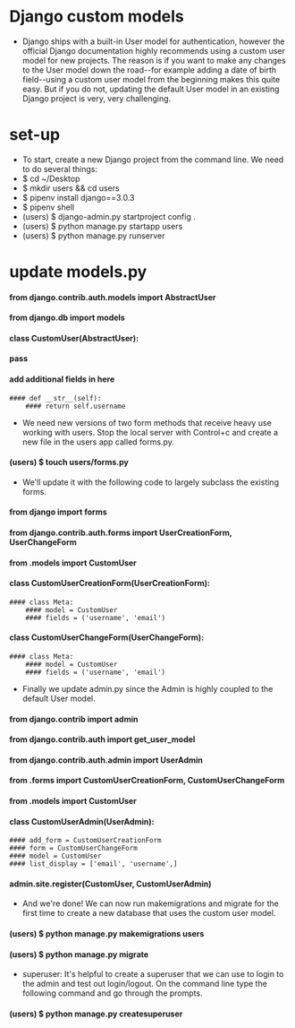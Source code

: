 # Django custom models
* Django ships with a built-in User model for authentication, however the official Django documentation highly recommends using a custom user model for new projects. The reason is if you want to make any changes to the User model down the road--for example adding a date of birth field--using a custom user model from the beginning makes this quite easy. But if you do not, updating the default User model in an existing Django project is very, very challenging.

# set-up 
* To start, create a new Django project from the command line. We need to do several things:
* $ cd ~/Desktop
* $ mkdir users && cd users
* $ pipenv install django==3.0.3
* $ pipenv shell
* (users) $ django-admin.py startproject config .
* (users) $ python manage.py startapp users
* (users) $ python manage.py runserver
# update models.py
#### from django.contrib.auth.models import AbstractUser
#### from django.db import models

#### class CustomUser(AbstractUser):
   #### pass
   #### add additional fields in here

    #### def __str__(self):
        #### return self.username

* We need new versions of two form methods that receive heavy use working with users. Stop the local server with Control+c and create a new file in the users app called forms.py.
#### (users) $ touch users/forms.py
* We'll update it with the following code to largely subclass the existing forms.
#### from django import forms
#### from django.contrib.auth.forms import UserCreationForm, UserChangeForm
#### from .models import CustomUser

#### class CustomUserCreationForm(UserCreationForm):

    #### class Meta:
        #### model = CustomUser
        #### fields = ('username', 'email')

#### class CustomUserChangeForm(UserChangeForm):

    #### class Meta:
        #### model = CustomUser
        #### fields = ('username', 'email')

* Finally we update admin.py since the Admin is highly coupled to the default User model.
#### from django.contrib import admin
#### from django.contrib.auth import get_user_model
#### from django.contrib.auth.admin import UserAdmin

#### from .forms import CustomUserCreationForm, CustomUserChangeForm
#### from .models import CustomUser

#### class CustomUserAdmin(UserAdmin):
    #### add_form = CustomUserCreationForm
    #### form = CustomUserChangeForm
    #### model = CustomUser
    #### list_display = ['email', 'username',]

#### admin.site.register(CustomUser, CustomUserAdmin)

* And we're done! We can now run makemigrations and migrate for the first time to create a new database that uses the custom user model.
#### (users) $ python manage.py makemigrations users
#### (users) $ python manage.py migrate
* superuser: It's helpful to create a superuser that we can use to login to the admin and test out login/logout. On the command line type the following command and go through the prompts.
#### (users) $ python manage.py createsuperuser
